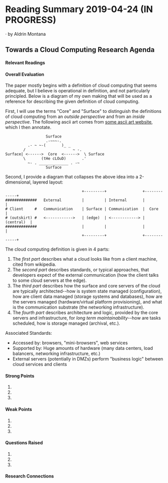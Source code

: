 # Reading Summary 2019-04-24 (IN PROGRESS)

&middot; by Aldrin Montana

## Towards a Cloud Computing Research Agenda

#### Relevant Readings


#### Overall Evaluation

The paper mostly begins with a definition of cloud computing that seems adequate, but I believe is operational
in definition, and not particularly principled. Below is a diagram of my own making that will be used as a
reference for describing the given definition of cloud computing.

First, I will use the terms "Core" and "Surface" to distinguish the definitions of cloud computing from an
_outside perspective_ and from an _inside perspective_. The following ascii art comes from [some ascii art
website][ascii-cloud], which I then annotate.


                      Surface
                      .-~~~-.
              .- ~ ~-(       )_ _
            /                     ~ -.
    Surface| <------>  Core  <------>  \ Surface
            \       (tHe cLOuD)       .'
              ~- . _____________ . -~
                      Surface


Second, I provide a diagram that collapses the above idea into a 2-dimensional, layered layout:

           
                                      +---------+                +-------------+
    ##############   External         |         | Internal       |             |
    # Client     #   Communication    | Surface | Communication  |  Core       |
    # (outskirt) #   <------------>   | (edge)  | <------------> |  (central)  |
    ##############                    |         |                |             |
                                      +---------+                +-------------+

The cloud computing definition is given in 4 parts:

1. The *first part* describes what a cloud looks like from a client machine, cited from wikipedia.
2. The *second part* describes standards, or typical approaches, that developers expect of the
   external communication (how the client talks to some cloud servers at the edge).
3. The *third part* describes how the surface and core servers of the cloud are typically
   architected--how is system state managed (configuration), how are client data managed (storage
   systems and databases), how are the servers managed (hardware/virtual platform provisioning),
   and what is the communication substrate (the networking infrastructure).
4. The *fourth part* describes architecture and logic, provided by the core servers and infrastructure,
   for _long term maintainability_--how are tasks scheduled, how is storage managed (archival, etc.).
   
    
Associated Standards:

* Accessed by: browsers, "mini-browsers", web services
* Supported by: Huge amounts of hardware (many data centers, load balancers, networking infrastructure, etc.)
* External servers (potentially in DMZs) perform "business logic" between cloud services and clients




#### Strong Points

1.

2.

3.

#### Weak Points

1.

2.

3.
  
#### Questions Raised

1.

2.

3.

#### Research Connections

<!-- resources -->
[ascii-cloud]: https://www.asciiart.eu/nature/clouds
